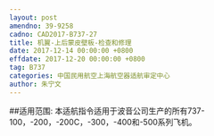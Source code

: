 ```yaml
---
layout: post
amendno: 39-9258
cadno: CAD2017-B737-27
title: 机翼-上后蒙皮壁板-检查和修理
date: 2017-12-14 00:00:00 +0800
effdate: 2017-12-20 00:00:00 +0800
tag: B737
categories: 中国民用航空上海航空器适航审定中心
author: 朱宁文
---
```


##适用范围:
本适航指令适用于波音公司生产的所有737-100，-200，-200C，-300，-400和-500系列飞机。

